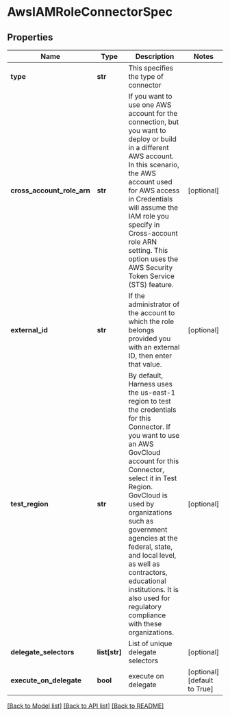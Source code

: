 # AwsIAMRoleConnectorSpec

## Properties
Name | Type | Description | Notes
------------ | ------------- | ------------- | -------------
**type** | **str** | This specifies the type of connector | 
**cross_account_role_arn** | **str** | If you want to use one AWS account for the connection, but you want to deploy or build in a different AWS account. In this scenario, the AWS account used for AWS access in Credentials will assume the IAM role you specify in Cross-account role ARN setting. This option uses the AWS Security Token Service (STS) feature. | [optional] 
**external_id** | **str** | If the administrator of the account to which the role belongs provided you with an external ID, then enter that value. | [optional] 
**test_region** | **str** | By default, Harness uses the us-east-1 region to test the credentials for this Connector. If you want to use an AWS GovCloud account for this Connector, select it in Test Region. GovCloud is used by organizations such as government agencies at the federal, state, and local level, as well as contractors, educational institutions. It is also used for regulatory compliance with these organizations. | [optional] 
**delegate_selectors** | **list[str]** | List of unique delegate selectors | [optional] 
**execute_on_delegate** | **bool** | execute on delegate | [optional] [default to True]

[[Back to Model list]](../README.md#documentation-for-models) [[Back to API list]](../README.md#documentation-for-api-endpoints) [[Back to README]](../README.md)

